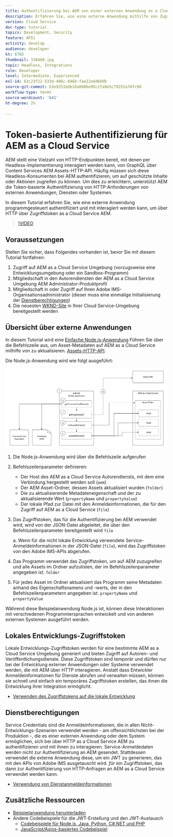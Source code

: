 ```yaml
---
title: Authentifizierung bei AEM von einer externen Anwendung as a Cloud Service
description: Erfahren Sie, wie eine externe Anwendung mithilfe von Zugriffstoken für lokale Entwicklung und Dienstanmeldeinformationen programmatisch authentifiziert und mit AEM über HTTP interagieren kann.
version: Cloud Service
doc-type: tutorial
topics: Development, Security
feature: APIs
activity: develop
audience: developer
kt: 6785
thumbnail: 330460.jpg
topic: Headless, Integrations
role: Developer
level: Intermediate, Experienced
exl-id: 63c23f22-533d-486c-846b-fae22a4d68db
source-git-commit: b3e9251bdb18a008be95c1fa9e5c79252a74fc98
workflow-type: tm+mt
source-wordcount: '641'
ht-degree: 2%

---
```


# Token-basierte Authentifizierung für AEM as a Cloud Service

AEM stellt eine Vielzahl von HTTP-Endpunkten bereit, mit denen per Headless-Implementierung interagiert werden kann, von GraphQL über Content Services AEM Assets-HTTP-API. Häufig müssen sich diese Headless-Konsumenten bei AEM authentifizieren, um auf geschützte Inhalte oder Aktionen zugreifen zu können. Um dies zu erleichtern, unterstützt AEM die Token-basierte Authentifizierung von HTTP-Anforderungen von externen Anwendungen, Diensten oder Systemen.

In diesem Tutorial erfahren Sie, wie eine externe Anwendung programmgesteuert authentifiziert und mit interagiert werden kann, um über HTTP über Zugriffstoken as a Cloud Service AEM.

>[!VIDEO](https://video.tv.adobe.com/v/330460?quality=12&learn=on)

## Voraussetzungen

Stellen Sie sicher, dass Folgendes vorhanden ist, bevor Sie mit diesem Tutorial fortfahren:

1. Zugriff auf AEM as a Cloud Service Umgebung (vorzugsweise eine Entwicklungsumgebung oder ein Sandbox-Programm)
1. Mitgliedschaft in den Autorendiensten der AEM as a Cloud Service Umgebung AEM Administrator-Produktprofil
1. Mitgliedschaft in oder Zugriff auf Ihren Adobe IMS-Organisationsadministrator (dieser muss eine einmalige Initialisierung der [Dienstberechtigungen](./service-credentials.md))
1. Die neuesten [WKND-Site](https://github.com/adobe/aem-guides-wknd) in Ihrer Cloud Service-Umgebung bereitgestellt werden

## Übersicht über externe Anwendungen

In diesem Tutorial wird eine [Einfache Node.js-Anwendung](./assets/aem-guides_token-authentication-external-application.zip) Führen Sie über die Befehlszeile aus, um Asset-Metadaten auf AEM as a Cloud Service mithilfe von zu aktualisieren. [Assets-HTTP-API](https://experienceleague.adobe.com/docs/experience-manager-cloud-service/assets/admin/mac-api-assets.html?lang=de).

Die Node.js-Anwendung wird wie folgt ausgeführt:

![Externe Anwendung](./assets/overview/external-application.png)

1. Die Node.js-Anwendung wird über die Befehlszeile aufgerufen
1. Befehlszeilenparameter definieren:
   + Der Host des AEM as a Cloud Service Autorendiensts, mit dem eine Verbindung hergestellt werden soll (`aem`)
   + Der AEM Asset-Ordner, dessen Assets aktualisiert wurden (`folder`)
   + Die zu aktualisierende Metadateneigenschaft und der zu aktualisierende Wert (`propertyName` und `propertyValue`)
   + Der lokale Pfad zur Datei mit den Anmeldeinformationen, die für den Zugriff auf AEM as a Cloud Service (`file`)
1. Das Zugriffstoken, das für die Authentifizierung bei AEM verwendet wird, wird von der JSON-Datei abgeleitet, die über den Befehlszeilenparameter bereitgestellt wird `file`

   a. Wenn für die nicht lokale Entwicklung verwendete Service-Anmeldeinformationen in der JSON-Datei (`file`), wird das Zugriffstoken von den Adobe IMS-APIs abgerufen.
1. Das Programm verwendet das Zugriffstoken, um auf AEM zuzugreifen und alle Assets im Ordner aufzulisten, der im Befehlszeilenparameter angegeben ist. `folder`
1. Für jedes Asset im Ordner aktualisiert das Programm seine Metadaten anhand des Eigenschaftsnamens und -werts, der in den Befehlszeilenparametern angegeben ist. `propertyName` und `propertyValue`

Während diese Beispielanwendung Node.js ist, können diese Interaktionen mit verschiedenen Programmiersprachen entwickelt und von anderen externen Systemen ausgeführt werden.

## Lokales Entwicklungs-Zugriffstoken

Lokale Entwicklungs-Zugriffstoken werden für eine bestimmte AEM as a Cloud Service Umgebung generiert und bieten Zugriff auf Autoren- und Veröffentlichungsdienste.  Diese Zugriffstoken sind temporär und dürfen nur bei der Entwicklung externer Anwendungen oder Systeme verwendet werden, die mit AEM über HTTP interagieren. Anstatt dass Entwickler Anmeldeinformationen für Dienste abrufen und verwalten müssen, können sie schnell und einfach ein temporäres Zugriffstoken erstellen, das ihnen die Entwicklung ihrer Integration ermöglicht.

+ [Verwenden des Zugriffstokens auf die lokale Entwicklung](./local-development-access-token.md)

## Dienstberechtigungen

Service Credentials sind die Anmeldeinformationen, die in allen Nicht-Entwicklungs-Szenarien verwendet werden - am offensichtlichsten bei der Produktion -, die es einer externen Anwendung oder dem System ermöglichen, sich bei über HTTP as a Cloud Service AEM zu authentifizieren und mit ihnen zu interagieren. Service-Anmeldedaten werden nicht zur Authentifizierung an AEM gesendet. Stattdessen verwendet die externe Anwendung diese, um ein JWT zu generieren, das mit den APIs von Adobe IMS ausgetauscht wird. _für_ ein Zugriffstoken, das dann zur Authentifizierung von HTTP-Anfragen an AEM as a Cloud Service verwendet werden kann.

+ [Verwendung von Dienstanmeldeinformationen](./service-credentials.md)

## Zusätzliche Ressourcen

+ [Beispielanwendung herunterladen](./assets/aem-guides_token-authentication-external-application.zip)
+ Andere Codebeispiele für die JWT-Erstellung und den JWT-Austausch
   + [Codebeispiele für Node.js, Java, Python, C#.NET und PHP](https://developer.adobe.com/developer-console/docs/guides/authentication/JWT/samples/)
   + [JavaScript/Axios-basiertes Codebeispiel](https://github.com/adobe/aemcs-api-client-lib)
